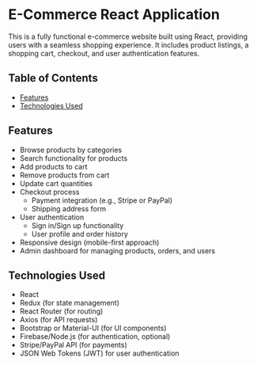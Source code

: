 # E-Commerce React Application

This is a fully functional e-commerce website built using React, providing users with a seamless shopping experience. It includes product listings, a shopping cart, checkout, and user authentication features.

## Table of Contents

- [Features](#features)
- [Technologies Used](#technologies-used)

## Features

- Browse products by categories
- Search functionality for products
- Add products to cart
- Remove products from cart
- Update cart quantities
- Checkout process
  - Payment integration (e.g., Stripe or PayPal)
  - Shipping address form
- User authentication
  - Sign in/Sign up functionality
  - User profile and order history
- Responsive design (mobile-first approach)
- Admin dashboard for managing products, orders, and users

## Technologies Used

- React
- Redux (for state management)
- React Router (for routing)
- Axios (for API requests)
- Bootstrap or Material-UI (for UI components)
- Firebase/Node.js (for authentication, optional)
- Stripe/PayPal API (for payments)
- JSON Web Tokens (JWT) for user authentication
